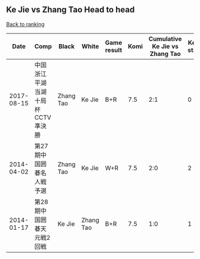 ## Ke Jie vs Zhang Tao Head to head

[Back to ranking](../../index.md)




| **Date** | **Comp** | **Black** | **White** | **Game result** | **Komi** | **Cumulative Ke Jie vs Zhang Tao** | **Ke Jie streak** | **Zhang Tao streak** | 
| --- | --- | --- | --- | --- | --- | --- | --- | --- |
| 2017-08-15 | 中国浙江平湖当湖十局杯CCTV準決勝 | Zhang Tao | Ke Jie | B+R | 7.5 | 2:1 | 0 | 1 | 
| 2014-04-02 | 第27期中国囲碁名人戦予選 | Zhang Tao | Ke Jie | W+R | 7.5 | 2:0 | 2 | 0 | 
| 2014-01-17 | 第28期中国囲碁天元戦2回戦 | Ke Jie | Zhang Tao | B+R | 7.5 | 1:0 | 1 | 0 |




